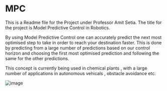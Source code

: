 # MPC 

This is a Readme file for the Project under Professor Amit Setia. 
The title for the project is Model Predictive Control in Robotics.

By using Model Predictive Control one can accurately predict the next most optimised step to take in order to reach your destination faster. 
This is done by predicting from a large number of predictions based on our control horizon and choosing the first most optimised prediction and following the same
for the other predictions. 

This concept is currently being used in chemical plants , with a large number of applications in autonomous vehicals , obstacle avoidance etc.

![image](https://user-images.githubusercontent.com/94890363/204078094-972ae6ae-9683-4c65-b6b0-8c51960628e3.png)
